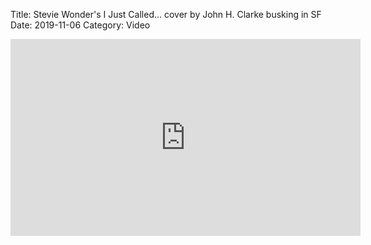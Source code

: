 Title: Stevie Wonder's I Just Called... cover by John H. Clarke busking in SF
Date: 2019-11-06
Category: Video

<iframe width="560" height="315" src="https://www.youtube.com/embed/N3K0iWzIfTE" title="YouTube video player" frameborder="0" allow="accelerometer; autoplay; clipboard-write; encrypted-media; gyroscope; picture-in-picture" allowfullscreen></iframe>

